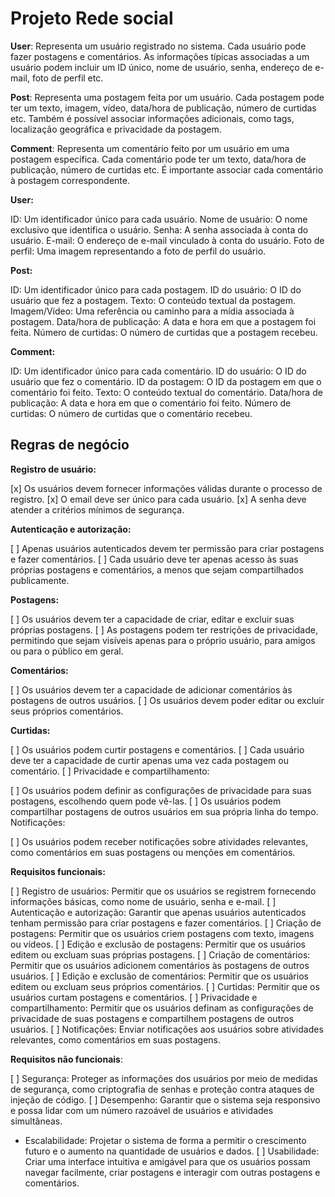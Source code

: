 # Projeto Rede social

**User**: Representa um usuário registrado no sistema. Cada usuário pode fazer postagens e comentários. As informações típicas associadas a um usuário podem incluir um ID único, nome de usuário, senha, endereço de e-mail, foto de perfil etc.

**Post**: Representa uma postagem feita por um usuário. Cada postagem pode ter um texto, imagem, vídeo, data/hora de publicação, número de curtidas etc. Também é possível associar informações adicionais, como tags, localização geográfica e privacidade da postagem.

**Comment**: Representa um comentário feito por um usuário em uma postagem específica. Cada comentário pode ter um texto, data/hora de publicação, número de curtidas etc. É importante associar cada comentário à postagem correspondente.

**User:**

ID: Um identificador único para cada usuário.
Nome de usuário: O nome exclusivo que identifica o usuário.
Senha: A senha associada à conta do usuário.
E-mail: O endereço de e-mail vinculado à conta do usuário.
Foto de perfil: Uma imagem representando a foto de perfil do usuário.

**Post:**

ID: Um identificador único para cada postagem.
ID do usuário: O ID do usuário que fez a postagem.
Texto: O conteúdo textual da postagem.
Imagem/Vídeo: Uma referência ou caminho para a mídia associada à postagem.
Data/hora de publicação: A data e hora em que a postagem foi feita.
Número de curtidas: O número de curtidas que a postagem recebeu.

**Comment:**

ID: Um identificador único para cada comentário.
ID do usuário: O ID do usuário que fez o comentário.
ID da postagem: O ID da postagem em que o comentário foi feito.
Texto: O conteúdo textual do comentário.
Data/hora de publicação: A data e hora em que o comentário foi feito.
Número de curtidas: O número de curtidas que o comentário recebeu.

## Regras de negócio

**Registro de usuário:**

[x] Os usuários devem fornecer informações válidas durante o processo de registro.
[x] O email deve ser único para cada usuário.
[x] A senha deve atender a critérios mínimos de segurança.

**Autenticação e autorização:**

[ ] Apenas usuários autenticados devem ter permissão para criar postagens e fazer comentários.
[ ] Cada usuário deve ter apenas acesso às suas próprias postagens e comentários, a menos que sejam compartilhados publicamente.

**Postagens:**

[ ] Os usuários devem ter a capacidade de criar, editar e excluir suas próprias postagens.
[ ] As postagens podem ter restrições de privacidade, permitindo que sejam visíveis apenas para o próprio usuário, para amigos ou para o público em geral.

**Comentários:**

[ ] Os usuários devem ter a capacidade de adicionar comentários às postagens de outros usuários.
[ ] Os usuários devem poder editar ou excluir seus próprios comentários.

**Curtidas:**

[ ] Os usuários podem curtir postagens e comentários.
[ ] Cada usuário deve ter a capacidade de curtir apenas uma vez cada postagem ou comentário.
[ ] Privacidade e compartilhamento:

[ ] Os usuários podem definir as configurações de privacidade para suas postagens, escolhendo quem pode vê-las.
[ ] Os usuários podem compartilhar postagens de outros usuários em sua própria linha do tempo.
Notificações:

[ ] Os usuários podem receber notificações sobre atividades relevantes, como comentários em suas postagens ou menções em comentários.

**Requisitos funcionais:**

[ ] Registro de usuários: Permitir que os usuários se registrem fornecendo informações básicas, como nome de usuário, senha e e-mail.
[ ] Autenticação e autorização: Garantir que apenas usuários autenticados tenham permissão para criar postagens e fazer comentários.
[ ] Criação de postagens: Permitir que os usuários criem postagens com texto, imagens ou vídeos.
[ ] Edição e exclusão de postagens: Permitir que os usuários editem ou excluam suas próprias postagens.
[ ] Criação de comentários: Permitir que os usuários adicionem comentários às postagens de outros usuários.
[ ] Edição e exclusão de comentários: Permitir que os usuários editem ou excluam seus próprios comentários.
[ ] Curtidas: Permitir que os usuários curtam postagens e comentários.
[ ] Privacidade e compartilhamento: Permitir que os usuários definam as configurações de privacidade de suas postagens e compartilhem postagens de outros usuários.
[ ] Notificações: Enviar notificações aos usuários sobre atividades relevantes, como comentários em suas postagens.

**Requisitos não funcionais**:

[ ] Segurança: Proteger as informações dos usuários por meio de medidas de segurança, como criptografia de senhas e proteção contra ataques de injeção de código.
[ ] Desempenho: Garantir que o sistema seja responsivo e possa lidar com um número razoável de usuários e atividades simultâneas.
- Escalabilidade: Projetar o sistema de forma a permitir o crescimento futuro e o aumento na quantidade de usuários e dados.
[ ] Usabilidade: Criar uma interface intuitiva e amigável para que os usuários possam navegar facilmente, criar postagens e interagir com outras postagens e comentários.